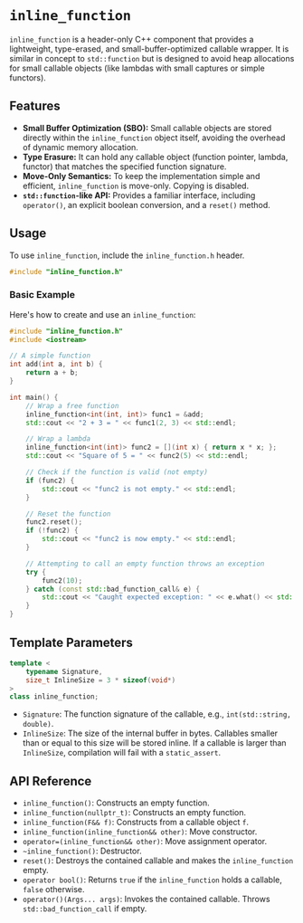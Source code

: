 # `inline_function`

`inline_function` is a header-only C++ component that provides a lightweight, type-erased, and small-buffer-optimized callable wrapper. It is similar in concept to `std::function` but is designed to avoid heap allocations for small callable objects (like lambdas with small captures or simple functors).

## Features

- **Small Buffer Optimization (SBO):** Small callable objects are stored directly within the `inline_function` object itself, avoiding the overhead of dynamic memory allocation.
- **Type Erasure:** It can hold any callable object (function pointer, lambda, functor) that matches the specified function signature.
- **Move-Only Semantics:** To keep the implementation simple and efficient, `inline_function` is move-only. Copying is disabled.
- **`std::function`-like API:** Provides a familiar interface, including `operator()`, an explicit boolean conversion, and a `reset()` method.

## Usage

To use `inline_function`, include the `inline_function.h` header.

```cpp
#include "inline_function.h"
```

### Basic Example

Here's how to create and use an `inline_function`:

```cpp
#include "inline_function.h"
#include <iostream>

// A simple function
int add(int a, int b) {
    return a + b;
}

int main() {
    // Wrap a free function
    inline_function<int(int, int)> func1 = &add;
    std::cout << "2 + 3 = " << func1(2, 3) << std::endl;

    // Wrap a lambda
    inline_function<int(int)> func2 = [](int x) { return x * x; };
    std::cout << "Square of 5 = " << func2(5) << std::endl;

    // Check if the function is valid (not empty)
    if (func2) {
        std::cout << "func2 is not empty." << std::endl;
    }

    // Reset the function
    func2.reset();
    if (!func2) {
        std::cout << "func2 is now empty." << std::endl;
    }

    // Attempting to call an empty function throws an exception
    try {
        func2(10);
    } catch (const std::bad_function_call& e) {
        std::cout << "Caught expected exception: " << e.what() << std::endl;
    }
}
```

## Template Parameters

```cpp
template <
    typename Signature,
    size_t InlineSize = 3 * sizeof(void*)
>
class inline_function;
```

- `Signature`: The function signature of the callable, e.g., `int(std::string, double)`.
- `InlineSize`: The size of the internal buffer in bytes. Callables smaller than or equal to this size will be stored inline. If a callable is larger than `InlineSize`, compilation will fail with a `static_assert`.

## API Reference

- `inline_function()`: Constructs an empty function.
- `inline_function(nullptr_t)`: Constructs an empty function.
- `inline_function(F&& f)`: Constructs from a callable object `f`.
- `inline_function(inline_function&& other)`: Move constructor.
- `operator=(inline_function&& other)`: Move assignment operator.
- `~inline_function()`: Destructor.
- `reset()`: Destroys the contained callable and makes the `inline_function` empty.
- `operator bool()`: Returns `true` if the `inline_function` holds a callable, `false` otherwise.
- `operator()(Args... args)`: Invokes the contained callable. Throws `std::bad_function_call` if empty.
